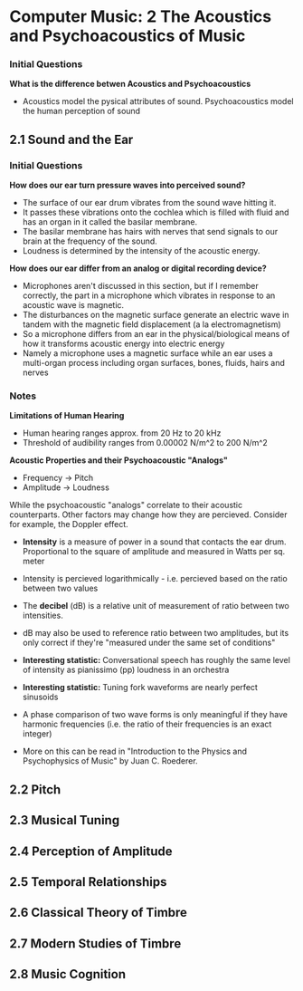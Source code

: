 # Computer Music: 2 The Acoustics and Psychoacoustics of Music

### Initial Questions
**What is the difference betwen Acoustics and Psychoacoustics**
- Acoustics model the pysical attributes of sound. Psychoacoustics model the
  human perception of sound

## 2.1 Sound and the Ear

### Initial Questions
**How does our ear turn pressure waves into perceived sound?**
- The surface of our ear drum vibrates from the sound wave hitting it.
- It passes these vibrations onto the cochlea which is filled with fluid and has
  an organ in it called the basilar membrane.
- The basilar membrane has hairs with nerves that send signals to our brain at
  the frequency of the sound.
- Loudness is determined by the intensity of the acoustic energy.

**How does our ear differ from an analog or digital recording device?**
- Microphones aren't discussed in this section, but if I remember correctly,
  the part in a microphone which vibrates in response to an acoustic wave is
  magnetic.
- The disturbances on the magnetic surface generate an electric wave in tandem
  with the magnetic field displacement (a la electromagnetism)
- So a microphone differs from an ear in the physical/biological means of how it
  transforms acoustic energy into electric energy
- Namely a microphone uses a magnetic surface while an ear uses a multi-organ
  process including organ surfaces, bones, fluids, hairs and nerves

### Notes
**Limitations of Human Hearing**
- Human hearing ranges approx. from 20 Hz to 20 kHz
- Threshold of audibility ranges from 0.00002 N/m^2 to 200 N/m^2

**Acoustic Properties and their Psychoacoustic "Analogs"**
- Frequency -> Pitch
- Amplitude -> Loudness

While the psychoacoustic "analogs" correlate to their acoustic counterparts.
Other factors may change how they are percieved. Consider for example, the
Doppler effect.

- **Intensity** is a measure of power in a sound that contacts the ear drum.
  Proportional to the square of amplitude and measured in Watts per sq. meter

- Intensity is percieved logarithmically - i.e. percieved based on the ratio
  between two values

- The **decibel** (dB) is a relative unit of measurement of ratio between two
  intensities.

- dB may also be used to reference ratio between two amplitudes, but its only
  correct if they're "measured under the same set of conditions"

- **Interesting statistic:** Conversational speech has roughly the same level of
  intensity as pianissimo (pp) loudness in an orchestra

- **Interesting statistic:** Tuning fork waveforms are nearly perfect sinusoids

- A phase comparison of two wave forms is only meaningful if they have harmonic
  frequencies (i.e. the ratio of their frequencies is an exact integer)

- More on this can be read in "Introduction to the Physics and Psychophysics
  of Music" by Juan C. Roederer.

## 2.2 Pitch

## 2.3 Musical Tuning

## 2.4 Perception of Amplitude

## 2.5 Temporal Relationships

## 2.6 Classical Theory of Timbre

## 2.7 Modern Studies of Timbre

## 2.8 Music Cognition
